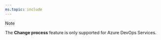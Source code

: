 ```yaml
---
ms.topic: include
---
```


> [!NOTE]   
> The **Change process** feature is only supported for Azure DevOps Services. 
 